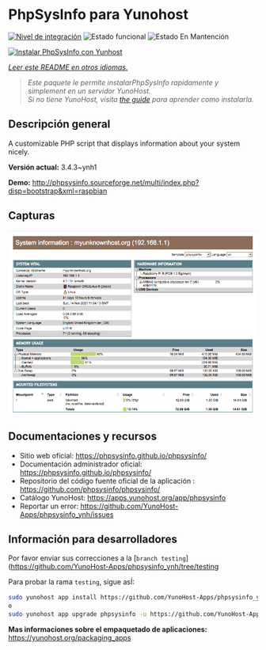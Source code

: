 <!--
Este archivo README esta generado automaticamente<https://github.com/YunoHost/apps/tree/master/tools/readme_generator>
No se debe editar a mano.
-->

# PhpSysInfo para Yunohost

[![Nivel de integración](https://dash.yunohost.org/integration/phpsysinfo.svg)](https://dash.yunohost.org/appci/app/phpsysinfo) ![Estado funcional](https://ci-apps.yunohost.org/ci/badges/phpsysinfo.status.svg) ![Estado En Mantención](https://ci-apps.yunohost.org/ci/badges/phpsysinfo.maintain.svg)

[![Instalar PhpSysInfo con Yunhost](https://install-app.yunohost.org/install-with-yunohost.svg)](https://install-app.yunohost.org/?app=phpsysinfo)

*[Leer este README en otros idiomas.](./ALL_README.md)*

> *Este paquete le permite instalarPhpSysInfo rapidamente y simplement en un servidor YunoHost.*  
> *Si no tiene YunoHost, visita [the guide](https://yunohost.org/install) para aprender como instalarla.*

## Descripción general

A customizable PHP script that displays information about your system nicely.


**Versión actual:** 3.4.3~ynh1

**Demo:** <http://phpsysinfo.sourceforge.net/multi/index.php?disp=bootstrap&xml=raspbian>

## Capturas

![Captura de PhpSysInfo](./doc/screenshots/screenshot.png)

## Documentaciones y recursos

- Sitio web oficial: <https://phpsysinfo.github.io/phpsysinfo/>
- Documentación administrador oficial: <https://phpsysinfo.github.io/phpsysinfo/>
- Repositorio del código fuente oficial de la aplicación : <https://github.com/phpsysinfo/phpsysinfo/>
- Catálogo YunoHost: <https://apps.yunohost.org/app/phpsysinfo>
- Reportar un error: <https://github.com/YunoHost-Apps/phpsysinfo_ynh/issues>

## Información para desarrolladores

Por favor enviar sus correcciones a la [`branch testing`](https://github.com/YunoHost-Apps/phpsysinfo_ynh/tree/testing

Para probar la rama `testing`, sigue asÍ:

```bash
sudo yunohost app install https://github.com/YunoHost-Apps/phpsysinfo_ynh/tree/testing --debug
o
sudo yunohost app upgrade phpsysinfo -u https://github.com/YunoHost-Apps/phpsysinfo_ynh/tree/testing --debug
```

**Mas informaciones sobre el empaquetado de aplicaciones:** <https://yunohost.org/packaging_apps>
